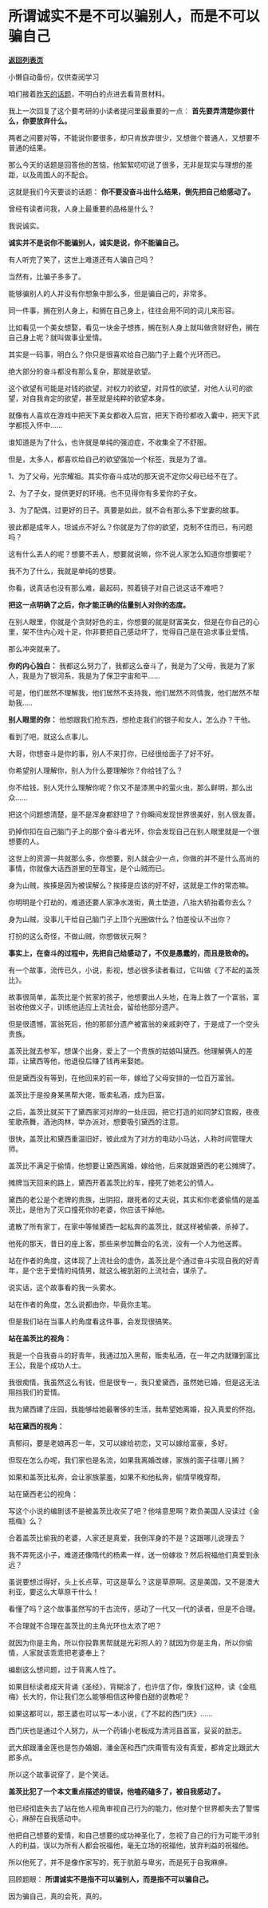 # 所谓诚实不是不可以骗别人，而是不可以骗自己

[**返回列表页**](/gzh/记忆承载)

小懒自动备份，仅供查阅学习

咱们接着[昨天的话题](http://mp.weixin.qq.com/s?__biz=MzU0MjYwNDU2Mw==&mid=2247494116&idx=2&sn=7a25194c5934e9e47262388848eb8fab&chksm=fb1a8598cc6d0c8eb88b410cb8095c99b13e6dd472b2bae7bc0dcffc7b61905497ec094ae504&scene=21#wechat_redirect)，不明白的点进去看背景材料。

  

我上一次回复了这个要考研的小读者提问里最重要的一点： **首先要弄清楚你要什么，你要放弃什么。**

  

两者之间要对等，不能说你要很多，却只肯放弃很少，又想做个普通人，又想要不普通的结果。

  

那么今天的话题是回答他的苦恼，他絮絮叨叨说了很多，无非是现实与理想的差距，以及周围人的不配合。

  

这就是我们今天要谈的话题： **你不要没奋斗出什么结果，倒先把自己给感动了。**

  

曾经有读者问我，人身上最重要的品格是什么？

  

我说诚实。

  

 **诚实并不是说你不能骗别人，诚实是说，你不能骗自己。**

  

有人听完了笑了，这世上难道还有人骗自己吗？

  

当然有，比骗子多多了。

  

能够骗别人的人并没有你想象中那么多，但是骗自己的，非常多。

  

同一件事，搁在别人身上，和搁在自己身上，往往会用不同的词儿来形容。

  

比如看见一个美女想娶，看见一块金子想拣，搁在别人身上就叫做贪财好色，搁在自己身上呢？就叫做事业爱情。

  

其实是一码事，明白么？你只是很喜欢给自己脑门子上戴个光环而已。

  

绝大部分的奋斗都没有那么复杂，那就是欲望。

  

这个欲望有可能是对钱的欲望，对权力的欲望，对异性的欲望，对他人认可的欲望，对自我肯定的欲望，甚至就是纯粹的欲望本身。

  

就像有人喜欢在游戏中把天下美女都收入后宫，把天下奇珍都收入囊中，把天下武学都揽入怀中......

  

谁知道是为了什么，也许就是单纯的强迫症，不收集全了不舒服。

  

但是，太多人，都喜欢给自己的欲望强加一个标签，我是为了谁。

  

1、为了父母，光宗耀祖。其实你奋斗成功的那天说不定你父母已经不在了。

2、为了子女，提供更好的环境。也不见得你有多爱你的子女。

3、为了配偶，过更好的日子。真要是如此，就不会有那么多下堂妻的故事。

  

彼此都是成年人，坦诚点不好么？你就是为了你的欲望，克制不住而已，有问题吗？

  

这有什么丢人的呢？想要不丢人，想要就说嘛，你不说人家怎么知道你想要呢？

  

我不为了什么，我就是单纯的想要。

  

你看，说真话也没有那么难，最起码，照着镜子对自己说这话不难吧？

  

 **把这一点明确了之后，你才能正确的估量别人对你的态度。**

  

在别人眼里，你就是个贪财好色的主，你想要的就是财富美女，但是在你自己的心里，架不住内心戏十足，你非要把自己感动坏了，觉得自己是在追求事业爱情。

  

那么冲突就来了。

  

 **你的内心独白：** 我都这么努力了，我都这么奋斗了，我是为了父母，我是为了家人，我是为了银河系，我是为了保卫宇宙和平......

  

可是，他们居然不理解我，他们居然不支持我，他们居然不同情我，他们居然不帮助我.....

  

 **别人眼里的你：** 他想跟我们抢东西，想抢走我们的银子和女人，怎么办？干他。

  

看到了吧，就这么点事儿。

  

大哥，你想奋斗是你的事，别人不来打你，已经很给面子了好不好。

  

你希望别人理解你，别人为什么要理解你？你给钱了么？

  

你不给钱，别人凭什么理解你呢？你又不是漆黑中的萤火虫，那么鲜明，那么出众......

  

把这个问题想清楚，是不是浑身都舒坦了？你瞬间发现世界很美好，别人很友善。

  

扔掉你扣在自己脑门子上的那个奋斗者光环，你会发现自己在别人眼里就是一个很想要的人。

  

这世上的资源一共就那么多，你想要，别人就会少一点，你做的并不是什么高尚的事情，你就像大话西游里的至尊宝，是个山贼而已。

  

身为山贼，挨揍是因为被误解么？挨揍是应该的好不好，这就是工作的常态嘛。

  

你明明是个打劫的，难道还要人家净水泼街，黄土垫道，八抬大轿抬着你去么？

  

身为山贼，没事儿干给自己脑门子上顶个光圈做什么？怕差役认不出你？

  

打扮的这么奇怪，不做山贼，你想做状元啊？

  

 **事实上，在奋斗的过程中，先把自己给感动了，不仅是愚蠢的，而且是致命的。**

  

有一个故事，流传已久，小说，影视，想必很多读者看过，它叫做《了不起的盖茨比》。

  

故事很简单，盖茨比是个贫家的孩子，他想要出人头地，在海上救了一个富翁，富翁收他做义子，训练他适应上流社会，留给他部分遗产。

  

但是很遗憾，富翁死后，他的那部分遗产被富翁的亲戚剥夺了，于是成了一个空头贵族。

  

盖茨比就去参军，想谋个出身，爱上了一个贵族的姑娘叫黛西。他理解俩人的差距，让黛西等他，他退役后赚了钱再来娶她。

  

但是黛西没有等到，在他回来的前一年，嫁给了父母安排的一位百万富翁。

  

盖茨比于是投身某黑帮大佬，贩卖私酒，成为巨富。

  

之后，盖茨比就买下了黛西家河对岸的一处庄园，把它打造的如同梦幻宫殿，夜夜笙歌燕舞，酒池肉林，举办派对，想要吸引黛西的注意。

  

很快，盖茨比和黛西重温旧好，彼此成为了对方的电动小马达，人称时间管理大师。

  

盖茨比不满足于偷情，他想要让黛西离婚，嫁给他，后来就跟黛西的老公摊牌了。

  

摊牌当天回来的路上，黛西开着盖茨比的车，撞死了她老公的情人。

  

黛西的老公是个老牌的贵族，出阴招，跟死者的丈夫说，其实和你老婆偷情的是盖茨比，是他为了灭口撞死你的老婆，你应该干掉他。

  

遣散了所有家丁，在家中等候黛西一起私奔的盖茨比，就这样被偷袭，杀掉了。

  

他死的那天，昔日的座上客，那些来参加舞会的名流，没有一个人为他送葬。

  

站在作者的角度，这体现了上流社会的虚伪，盖茨比是个通过奋斗实现自我的好青年，是个忠于爱情的纯情男，就这么被肮脏的上流社会，谋杀了。

  

说实话，这个故事看的我一头雾水。

  

站在作者的角度，怎么说都由你，毕竟你主笔。

  

但是我们站在当事人的角度看这件事，会发现很搞笑。

  

 **站在盖茨比的视角：**

  

我是一个自我奋斗的好青年，我通过加入黑帮，贩卖私酒，在一年之内就赚到富比王公，我是个成功人士。

  

我很痴情，我虽然这么有钱，但是很专一，我只爱黛西，虽然她已婚，但是这无法阻挡我们的爱情。

  

我为黛西建了庄园，我能够给她最奢侈的生活，我希望她离婚，投入真爱的怀抱。

  

 **站在黛西的视角：**

  

真郁闷，要是老娘再忍一年，又可以嫁给初恋，又可以嫁给富豪，多好。

  

但现在怎么办呢，我们家也是名流，如果我离婚改嫁，家族的面子往哪儿搁？

  

如果和盖茨比私奔，会让家族蒙羞，如果不和他私奔，偷情早晚穿帮。

  

站在黛西老公的视角：

  

写这个小说的编剧该不是被盖茨比收买了吧？他啥意思啊？欺负美国人没读过《金瓶梅》么？

  

合着盖茨比偷我的老婆，人家还是真爱，我倒浑身的不是？这跟哪儿说理去？

  

我不弄死这小子，难道还像隋代的杨素一样，送一份嫁妆？然后祝福他们真爱到永远？

  

虽说要想过得好，头上长点草，可这是草么？这是草原啊。这是美国，又不是澳大利亚，要这么大草原干什么！

  

看懂了吗？这个故事虽然写的千古流传，感动了一代又一代的读者，但是不合理。

  

不合理就不合理在盖茨比的主角光环也太浓了吧？

  

就因为你是主角，所以你投靠黑帮就是光彩照人的？就因为你是主角，所以你偷情，人家就该乖乖把老婆奉上？

  

编剧这么想问题，过于背离人性了。

  

如果目标读者成天背诵《圣经》，背糊涂了，也许信了你，像我们这种，读《金瓶梅》长大的，你让我们怎么能够相信这种傻白甜的说教呢？

  

如果这都可以，那王婆也可以写一本小说，《了不起的西门庆》......

  

西门庆也是通过个人努力，从一个药铺小老板成为清河县首富，妥妥的励志。

  

武大郎跟潘金莲也是包办婚姻，潘金莲和西门庆甭管有没有真爱，都肯定比跟武大郎多点。

  

所以这个故事说穿了，是个笑话。

  

 **盖茨比犯了一个本文重点描述的错误，他嗑药磕多了，被自我感动了。**

  

他已经彻底失去了站在他人视角审视自己行为的能力，他对整个世界都失去了警惕心，麻醉在自我感动中。

  

他把自己想要的爱情，和自己想要的成功神圣化了，忽视了自己的行为可能干涉别人的利益，误以为所有人都会祝福他，毫无立场的祝福他，放弃利益的祝福他。

  

所以他死了，并不是像作家写的，死于肮脏与卑劣，而是死于自我麻痹。

  

回顾题眼： **所谓诚实不是指不可以骗别人，而是指不可以骗自己。**

  

因为骗自己，真的会死，真的。


